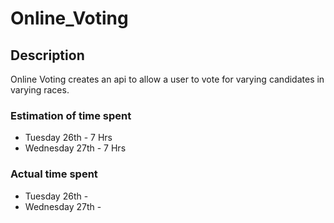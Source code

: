 # Online_Voting

## Description

Online Voting creates an api to allow a user to vote for varying candidates in
varying races.

### Estimation of time spent
* Tuesday 26th - 7 Hrs
* Wednesday 27th - 7 Hrs

### Actual time spent
* Tuesday 26th -
* Wednesday 27th -
